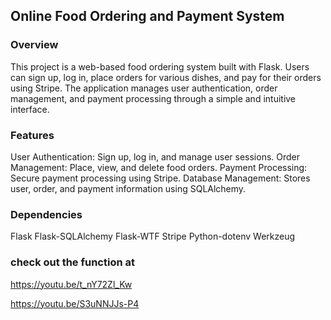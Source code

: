 ## Online Food Ordering and Payment System 
### Overview
This project is a web-based food ordering system built with Flask. Users can sign up, log in, place orders for various dishes, and pay for their orders using Stripe. The application manages user authentication, order management, and payment processing through a simple and intuitive interface.

### Features
User Authentication: Sign up, log in, and manage user sessions.
Order Management: Place, view, and delete food orders.
Payment Processing: Secure payment processing using Stripe.
Database Management: Stores user, order, and payment information using SQLAlchemy.


### Dependencies
Flask
Flask-SQLAlchemy
Flask-WTF
Stripe
Python-dotenv
Werkzeug



### check out the function at 
https://youtu.be/t_nY72Zl_Kw

https://youtu.be/S3uNNJJs-P4
